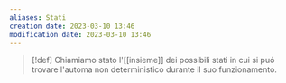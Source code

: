 ```yaml
---
aliases: Stati
creation date: 2023-03-10 13:46
modification date: 2023-03-10 13:46
---
```


>[!def]
>Chiamiamo stato l'[[insieme]] dei possibili stati in cui si puó trovare l'automa non deterministico durante il suo funzionamento.




